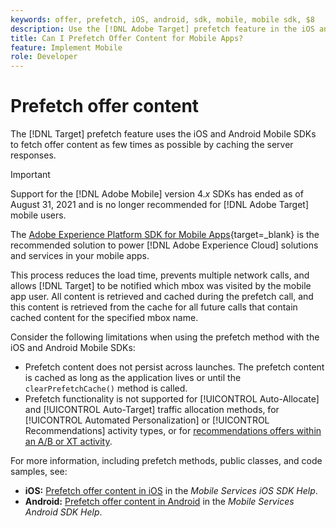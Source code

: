 ```yaml
---
keywords: offer, prefetch, iOS, android, sdk, mobile, mobile sdk, $8
description: Use the [!DNL Adobe Target] prefetch feature in the iOS and Android Mobile SDKs to fetch offer content as few times as possible by caching the server responses.
title: Can I Prefetch Offer Content for Mobile Apps?
feature: Implement Mobile
role: Developer
---
```

# Prefetch offer content

The [!DNL Target] prefetch feature uses the iOS and Android Mobile SDKs to fetch offer content as few times as possible by caching the server responses.

>[!IMPORTANT]
>
>Support for the [!DNL Adobe Mobile] version 4.*x* SDKs has ended as of August 31, 2021 and is no longer recommended for [!DNL Adobe Target] mobile users.
>
>The [Adobe Experience Platform SDK for Mobile Apps](https://developer.adobe.com/client-sdks/documentation/){target=_blank} is the recommended solution to power [!DNL Adobe Experience Cloud] solutions and services in your mobile apps.

This process reduces the load time, prevents multiple network calls, and allows [!DNL Target] to be notified which mbox was visited by the mobile app user. All content is retrieved and cached during the prefetch call, and this content is retrieved from the cache for all future calls that contain cached content for the specified mbox name.

Consider the following limitations when using the prefetch method with the iOS and Android Mobile SDKs:

* Prefetch content does not persist across launches. The prefetch content is cached as long as the application lives or until the `clearPrefetchCache()` method is called.
* Prefetch functionality is not supported for [!UICONTROL Auto-Allocate] and [!UICONTROL Auto-Target] traffic allocation methods, for [!UICONTROL Automated Personalization] or [!UICONTROL Recommendations] activity types, or for [recommendations offers within an A/B or XT activity](https://experienceleague.adobe.com/docs/target/using/recommendations/recommendations-as-an-offer.html).

For more information, including prefetch methods, public classes, and code samples, see:

* **iOS:**  [Prefetch offer content in iOS](https://experienceleague.adobe.com/docs/mobile-services/ios/target-ios/c-mob-target-prefetch-ios.html) in the *Mobile Services iOS SDK Help*. 
* **Android:**  [Prefetch offer content in Android](https://experienceleague.adobe.com/docs/mobile-services/android/target-android/c-mob-target-prefetch-android.html) in the *Mobile Services Android SDK Help*.

